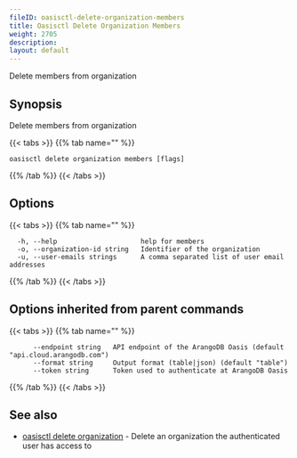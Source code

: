```yaml
---
fileID: oasisctl-delete-organization-members
title: Oasisctl Delete Organization Members
weight: 2705
description: 
layout: default
---
```

Delete members from organization

## Synopsis

Delete members from organization

{{< tabs >}}
{{% tab name="" %}}
```
oasisctl delete organization members [flags]
```
{{% /tab %}}
{{< /tabs >}}

## Options

{{< tabs >}}
{{% tab name="" %}}
```
  -h, --help                     help for members
  -o, --organization-id string   Identifier of the organization
  -u, --user-emails strings      A comma separated list of user email addresses
```
{{% /tab %}}
{{< /tabs >}}

## Options inherited from parent commands

{{< tabs >}}
{{% tab name="" %}}
```
      --endpoint string   API endpoint of the ArangoDB Oasis (default "api.cloud.arangodb.com")
      --format string     Output format (table|json) (default "table")
      --token string      Token used to authenticate at ArangoDB Oasis
```
{{% /tab %}}
{{< /tabs >}}

## See also

* [oasisctl delete organization](oasisctl-delete-organization)	 - Delete an organization the authenticated user has access to

